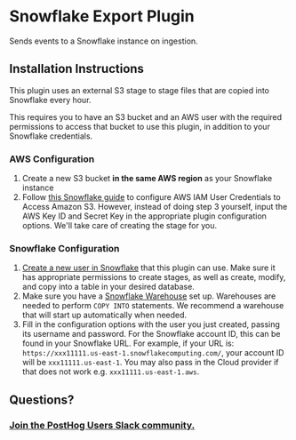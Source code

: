 # Snowflake Export Plugin

Sends events to a Snowflake instance on ingestion.

## Installation Instructions

This plugin uses an external S3 stage to stage files that are copied into Snowflake every hour.

This requires you to have an S3 bucket and an AWS user with the required permissions to access that bucket to use this plugin, in addition to your Snowflake credentials.

### AWS Configuration

1. Create a new S3 bucket **in the same AWS region** as your Snowflake instance
2. Follow [this Snowflake guide](https://docs.snowflake.com/en/user-guide/data-load-s3-config-aws-iam-user.html) to configure AWS IAM User Credentials to Access Amazon S3. However, instead of doing step 3 yourself, input the AWS Key ID and Secret Key in the appropriate plugin configuration options. We'll take care of creating the stage for you.


### Snowflake Configuration

1. [Create a new user in Snowflake](https://docs.snowflake.com/en/sql-reference/sql/create-user.html) that this plugin can use. Make sure it has appropriate permissions to create stages, as well as create, modify, and copy into a table in your desired database.
2. Make sure you have a [Snowflake Warehouse](https://docs.snowflake.com/en/user-guide/warehouses-overview.html) set up. Warehouses are needed to perform `COPY INTO` statements. We recommend a warehouse that will start up automatically when needed.
3. Fill in the configuration options with the user you just created, passing its username and password. For the Snowflake account ID, this can be found in your Snowflake URL. For example, if your URL is: `https://xxx11111.us-east-1.snowflakecomputing.com/`, your account ID will be `xxx11111.us-east-1`. You may also pass in the Cloud provider if that does not work e.g. `xxx11111.us-east-1.aws`.
## Questions?

### [Join the PostHog Users Slack community.](https://posthog.com/slack)
